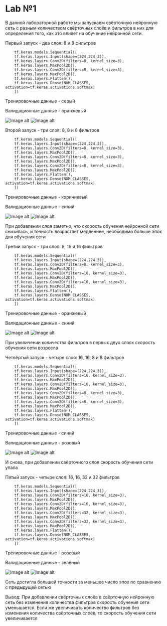 # Lab №1

В данной лабораторной работе мы запускаем свёрточную нейронную сеть с разным количеством свёрточных слоёв и фильтров в них для определения того, как это влияет на обучение нейронной сети.

Первый запуск - два слоя: 8 и 8 фильтров

        tf.keras.models.Sequential([
        tf.keras.layers.Input(shape=(224,224,3)),
        tf.keras.layers.Conv2D(filters=8, kernel_size=3),
        tf.keras.layers.MaxPool2D(),
        tf.keras.layers.Conv2D(filters=8, kernel_size=3),
        tf.keras.layers.MaxPool2D(),
        tf.keras.layers.Flatten(),
        tf.keras.layers.Dense(NUM_CLASSES, activation=tf.keras.activations.softmax)
        ])

Тренировочные данные - серый

Валидационные данные - оранжевый

![Image alt](https://github.com/DmitryLemon/SMOMI/blob/lab1/Lab1/Graphics/NN-8-8-acc.png)
![Image alt](https://github.com/DmitryLemon/SMOMI/blob/lab1/Lab1/Graphics/NN-8-8-loss.png)



Второй запуск - три слоя: 8, 8 и 8 фильтров

        tf.keras.models.Sequential([
        tf.keras.layers.Input(shape=(224,224,3)),
        tf.keras.layers.Conv2D(filters=8, kernel_size=3),
        tf.keras.layers.MaxPool2D(),
        tf.keras.layers.Conv2D(filters=8, kernel_size=3),
        tf.keras.layers.MaxPool2D(),
        tf.keras.layers.Conv2D(filters=8, kernel_size=3),
        tf.keras.layers.MaxPool2D(),
        tf.keras.layers.Flatten(),
        tf.keras.layers.Dense(NUM_CLASSES, activation=tf.keras.activations.softmax)
        ])

Тренировочные данные - коричневый

Валидационные данные - синий

![Image alt](https://github.com/DmitryLemon/SMOMI/blob/lab1/Lab1/Graphics/NN-8-8-8-acc.png)
![Image alt](https://github.com/DmitryLemon/SMOMI/blob/lab1/Lab1/Graphics/NN-8-8-8-loss.png)


При добавлении слоя заметно, что скорость обучения нейронной сети снизилась, и точность возрастает медленнее, необходимо больше эпох для обучения сети

Третий запуск - три слоя: 8, 16 и 16 фильтров

        tf.keras.models.Sequential([
        tf.keras.layers.Input(shape=(224,224,3)),
        tf.keras.layers.Conv2D(filters=8, kernel_size=3),
        tf.keras.layers.MaxPool2D(),
        tf.keras.layers.Conv2D(filters=16, kernel_size=3),
        tf.keras.layers.MaxPool2D(),
        tf.keras.layers.Conv2D(filters=16, kernel_size=3),
        tf.keras.layers.MaxPool2D(),
        tf.keras.layers.Flatten(),
        tf.keras.layers.Dense(NUM_CLASSES, activation=tf.keras.activations.softmax)
        ])

Тренировочные данные - оранжевый

Валидационные данные - синий

![Image alt](https://github.com/DmitryLemon/SMOMI/blob/lab1/Lab1/Graphics/NN-8-16-16-acc.png)
![Image alt](https://github.com/DmitryLemon/SMOMI/blob/lab1/Lab1/Graphics/NN-8-16-16-loss.png)


При увеличении количества фильтров в первых двух слоях скорость обучения сети возросла


Четвёртый запуск - четыре слоя: 16, 16, 8 и 8 фильтров

        tf.keras.models.Sequential([
        tf.keras.layers.Input(shape=(224,224,3)),
        tf.keras.layers.Conv2D(filters=16, kernel_size=3),
        tf.keras.layers.MaxPool2D(),
        tf.keras.layers.Conv2D(filters=16, kernel_size=3),
        tf.keras.layers.MaxPool2D(),
        tf.keras.layers.Conv2D(filters=8, kernel_size=3),
        tf.keras.layers.MaxPool2D(),
        tf.keras.layers.Conv2D(filters=8, kernel_size=3),
        tf.keras.layers.MaxPool2D(),
        tf.keras.layers.Flatten(),
        tf.keras.layers.Dense(NUM_CLASSES, activation=tf.keras.activations.softmax)
        ])

Тренировочные данные - синий

Валидационные данные - розовый

![Image alt](https://github.com/DmitryLemon/SMOMI/blob/lab1/Lab1/Graphics/NN-16-16-8-8-acc.png)
![Image alt](https://github.com/DmitryLemon/SMOMI/blob/lab1/Lab1/Graphics/NN-16-16-8-8-loss.png)

И снова, при добавлении свёрточного слоя скорость обучения сети упала

Пятый запуск - четыре слоя: 16, 16, 32 и 32 фильтров

        tf.keras.models.Sequential([
        tf.keras.layers.Input(shape=(224,224,3)),
        tf.keras.layers.Conv2D(filters=16, kernel_size=3),
        tf.keras.layers.MaxPool2D(),
        tf.keras.layers.Conv2D(filters=16, kernel_size=3),
        tf.keras.layers.MaxPool2D(),
        tf.keras.layers.Conv2D(filters=32, kernel_size=3),
        tf.keras.layers.MaxPool2D(),
        tf.keras.layers.Conv2D(filters=32, kernel_size=3),
        tf.keras.layers.MaxPool2D(),
        tf.keras.layers.Flatten(),
        tf.keras.layers.Dense(NUM_CLASSES, activation=tf.keras.activations.softmax)
        ])

Тренировочные данные - розовый

Валидационные данные - зелёный

![Image alt](https://github.com/DmitryLemon/SMOMI/blob/lab1/Lab1/Graphics/NN-16-16-32-32-acc.png)
![Image alt](https://github.com/DmitryLemon/SMOMI/blob/lab1/Lab1/Graphics/NN-16-16-32-32-loss.png)

Сеть достигла большей точности за меньшее число эпох по сравнению с предыдущей сетью


Вывод: При добавлении свёрточных слоёв в свёрточную нейронную сеть без изменения количества фильтров скорость обучения сети уменьшается. Если же увеличивать количество фильтров без изменения количества свёрточных слоёв, то скорость обучения сети увеличивается
